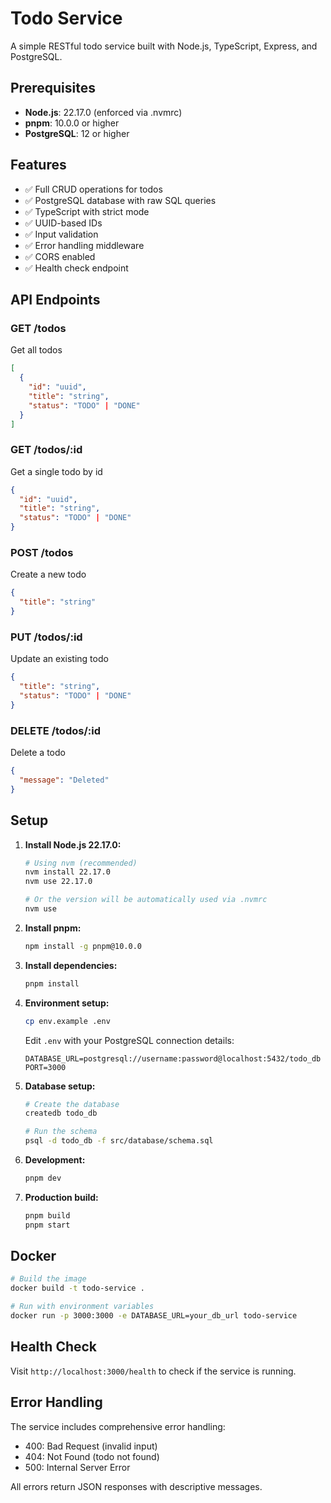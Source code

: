 # Todo Service

A simple RESTful todo service built with Node.js, TypeScript, Express, and PostgreSQL.

## Prerequisites

- **Node.js**: 22.17.0 (enforced via .nvmrc)
- **pnpm**: 10.0.0 or higher
- **PostgreSQL**: 12 or higher

## Features

- ✅ Full CRUD operations for todos
- ✅ PostgreSQL database with raw SQL queries
- ✅ TypeScript with strict mode
- ✅ UUID-based IDs
- ✅ Input validation
- ✅ Error handling middleware
- ✅ CORS enabled
- ✅ Health check endpoint

## API Endpoints

### GET /todos

Get all todos

```json
[
  {
    "id": "uuid",
    "title": "string",
    "status": "TODO" | "DONE"
  }
]
```

### GET /todos/:id

Get a single todo by id

```json
{
  "id": "uuid",
  "title": "string",
  "status": "TODO" | "DONE"
}
```

### POST /todos

Create a new todo

```json
{
  "title": "string"
}
```

### PUT /todos/:id

Update an existing todo

```json
{
  "title": "string",
  "status": "TODO" | "DONE"
}
```

### DELETE /todos/:id

Delete a todo

```json
{
  "message": "Deleted"
}
```

## Setup

1. **Install Node.js 22.17.0:**

   ```bash
   # Using nvm (recommended)
   nvm install 22.17.0
   nvm use 22.17.0

   # Or the version will be automatically used via .nvmrc
   nvm use
   ```

2. **Install pnpm:**

   ```bash
   npm install -g pnpm@10.0.0
   ```

3. **Install dependencies:**

   ```bash
   pnpm install
   ```

4. **Environment setup:**

   ```bash
   cp env.example .env
   ```

   Edit `.env` with your PostgreSQL connection details:

   ```
   DATABASE_URL=postgresql://username:password@localhost:5432/todo_db
   PORT=3000
   ```

5. **Database setup:**

   ```bash
   # Create the database
   createdb todo_db

   # Run the schema
   psql -d todo_db -f src/database/schema.sql
   ```

6. **Development:**

   ```bash
   pnpm dev
   ```

7. **Production build:**
   ```bash
   pnpm build
   pnpm start
   ```

## Docker

```bash
# Build the image
docker build -t todo-service .

# Run with environment variables
docker run -p 3000:3000 -e DATABASE_URL=your_db_url todo-service
```

## Health Check

Visit `http://localhost:3000/health` to check if the service is running.

## Error Handling

The service includes comprehensive error handling:

- 400: Bad Request (invalid input)
- 404: Not Found (todo not found)
- 500: Internal Server Error

All errors return JSON responses with descriptive messages.
